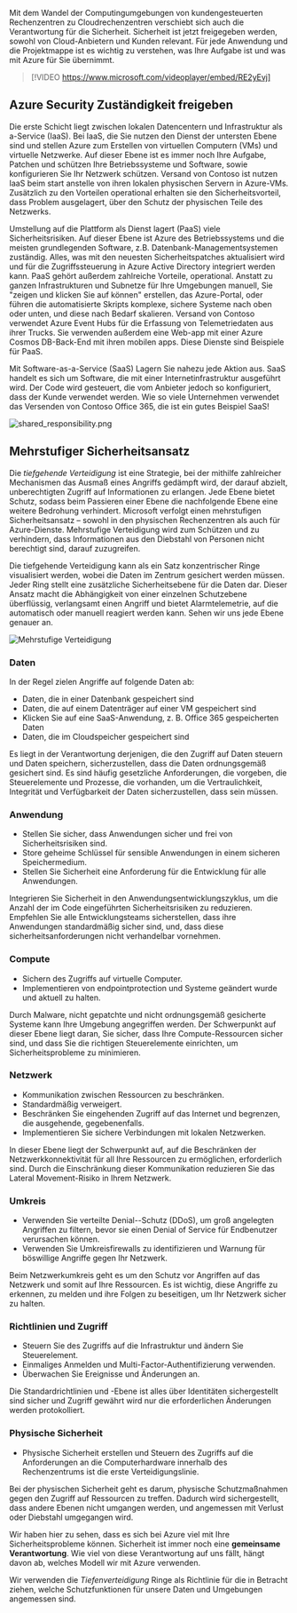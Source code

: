 Mit dem Wandel der Computingumgebungen von kundengesteuerten Rechenzentren zu Cloudrechenzentren verschiebt sich auch die Verantwortung für die Sicherheit. Sicherheit ist jetzt freigegeben werden, sowohl von Cloud-Anbietern und Kunden relevant. Für jede Anwendung und die Projektmappe ist es wichtig zu verstehen, was Ihre Aufgabe ist und was mit Azure für Sie übernimmt. 

> [!VIDEO https://www.microsoft.com/videoplayer/embed/RE2yEvj]

## <a name="share-security-responsibility-with-azure"></a>Azure Security Zuständigkeit freigeben

Die erste Schicht liegt zwischen lokalen Datencentern und Infrastruktur als a-Service (IaaS). Bei IaaS, die Sie nutzen den Dienst der untersten Ebene sind und stellen Azure zum Erstellen von virtuellen Computern (VMs) und virtuelle Netzwerke. Auf dieser Ebene ist es immer noch Ihre Aufgabe, Patchen und schützen Ihre Betriebssysteme und Software, sowie konfigurieren Sie Ihr Netzwerk schützen. Versand von Contoso ist nutzen IaaS beim start anstelle von ihren lokalen physischen Servern in Azure-VMs. Zusätzlich zu den Vorteilen operational erhalten sie den Sicherheitsvorteil, dass Problem ausgelagert, über den Schutz der physischen Teile des Netzwerks.

Umstellung auf die Plattform als Dienst lagert (PaaS) viele Sicherheitsrisiken. Auf dieser Ebene ist Azure des Betriebssystems und die meisten grundlegenden Software, z.B. Datenbank-Managementsystemen zuständig. Alles, was mit den neuesten Sicherheitspatches aktualisiert wird und für die Zugriffssteuerung in Azure Active Directory integriert werden kann. PaaS gehört außerdem zahlreiche Vorteile, operational. Anstatt zu ganzen Infrastrukturen und Subnetze für Ihre Umgebungen manuell, Sie "zeigen und klicken Sie auf können" erstellen, das Azure-Portal, oder führen die automatisierte Skripts komplexe, sichere Systeme nach oben oder unten, und diese nach Bedarf skalieren. Versand von Contoso verwendet Azure Event Hubs für die Erfassung von Telemetriedaten aus ihrer Trucks. Sie verwenden außerdem eine Web-app mit einer Azure Cosmos DB-Back-End mit ihren mobilen apps. Diese Dienste sind Beispiele für PaaS.

Mit Software-as-a-Service (SaaS) Lagern Sie nahezu jede Aktion aus. SaaS handelt es sich um Software, die mit einer Internetinfrastruktur ausgeführt wird. Der Code wird gesteuert, die vom Anbieter jedoch so konfiguriert, dass der Kunde verwendet werden. Wie so viele Unternehmen verwendet das Versenden von Contoso Office 365, die ist ein gutes Beispiel SaaS!

<!--TODO: replace with final media which was submitted for Design-for-security-in-azure -->
![shared_responsibility.png](../media-COPIED-FROM-DESIGNFORSECURITY/shared_responsibilities.png)

## <a name="a-layered-approach-to-security"></a>Mehrstufiger Sicherheitsansatz

Die *tiefgehende Verteidigung* ist eine Strategie, bei der mithilfe zahlreicher Mechanismen das Ausmaß eines Angriffs gedämpft wird, der darauf abzielt, unberechtigten Zugriff auf Informationen zu erlangen. Jede Ebene bietet Schutz, sodass beim Passieren einer Ebene die nachfolgende Ebene eine weitere Bedrohung verhindert. Microsoft verfolgt einen mehrstufigen Sicherheitsansatz – sowohl in den physischen Rechenzentren als auch für Azure-Dienste. Mehrstufige Verteidigung wird zum Schützen und zu verhindern, dass Informationen aus den Diebstahl von Personen nicht berechtigt sind, darauf zuzugreifen.

Die tiefgehende Verteidigung kann als ein Satz konzentrischer Ringe visualisiert werden, wobei die Daten im Zentrum gesichert werden müssen. Jeder Ring stellt eine zusätzliche Sicherheitsebene für die Daten dar. Dieser Ansatz macht die Abhängigkeit von einer einzelnen Schutzebene überflüssig, verlangsamt einen Angriff und bietet Alarmtelemetrie, auf die automatisch oder manuell reagiert werden kann. Sehen wir uns jede Ebene genauer an.

<!--TODO: replace with final media which was submitted for Design-for-security-in-azure -->
![Mehrstufige Verteidigung](../media-COPIED-FROM-DESIGNFORSECURITY/defense_in_depth_layers_small.PNG)

### <a name="data"></a>Daten

In der Regel zielen Angriffe auf folgende Daten ab:

- Daten, die in einer Datenbank gespeichert sind
- Daten, die auf einem Datenträger auf einer VM gespeichert sind
- Klicken Sie auf eine SaaS-Anwendung, z. B. Office 365 gespeicherten Daten
- Daten, die im Cloudspeicher gespeichert sind

Es liegt in der Verantwortung derjenigen, die den Zugriff auf Daten steuern und Daten speichern, sicherzustellen, dass die Daten ordnungsgemäß gesichert sind. Es sind häufig gesetzliche Anforderungen, die vorgeben, die Steuerelemente und Prozesse, die vorhanden, um die Vertraulichkeit, Integrität und Verfügbarkeit der Daten sicherzustellen, dass sein müssen.

### <a name="application"></a>Anwendung

- Stellen Sie sicher, dass Anwendungen sicher und frei von Sicherheitsrisiken sind.
- Store geheime Schlüssel für sensible Anwendungen in einem sicheren Speichermedium.
- Stellen Sie Sicherheit eine Anforderung für die Entwicklung für alle Anwendungen.

Integrieren Sie Sicherheit in den Anwendungsentwicklungszyklus, um die Anzahl der im Code eingeführten Sicherheitsrisiken zu reduzieren. Empfehlen Sie alle Entwicklungsteams sicherstellen, dass ihre Anwendungen standardmäßig sicher sind, und, dass diese sicherheitsanforderungen nicht verhandelbar vornehmen.

### <a name="compute"></a>Compute

- Sichern des Zugriffs auf virtuelle Computer.
- Implementieren von endpointprotection und Systeme geändert wurde und aktuell zu halten.

Durch Malware, nicht gepatchte und nicht ordnungsgemäß gesicherte Systeme kann Ihre Umgebung angegriffen werden. Der Schwerpunkt auf dieser Ebene liegt daran, Sie sicher, dass Ihre Compute-Ressourcen sicher sind, und dass Sie die richtigen Steuerelemente einrichten, um Sicherheitsprobleme zu minimieren.

### <a name="networking"></a>Netzwerk

- Kommunikation zwischen Ressourcen zu beschränken.
- Standardmäßig verweigert.
- Beschränken Sie eingehenden Zugriff auf das Internet und begrenzen, die ausgehende, gegebenenfalls.
- Implementieren Sie sichere Verbindungen mit lokalen Netzwerken.

In dieser Ebene liegt der Schwerpunkt auf, auf die Beschränken der Netzwerkkonnektivität für all Ihre Ressourcen zu ermöglichen, erforderlich sind. Durch die Einschränkung dieser Kommunikation reduzieren Sie das Lateral Movement-Risiko in Ihrem Netzwerk.

### <a name="perimeter"></a>Umkreis

- Verwenden Sie verteilte Denial--Schutz (DDoS), um groß angelegten Angriffen zu filtern, bevor sie einen Denial of Service für Endbenutzer verursachen können.
- Verwenden Sie Umkreisfirewalls zu identifizieren und Warnung für böswillige Angriffe gegen Ihr Netzwerk.

Beim Netzwerkumkreis geht es um den Schutz vor Angriffen auf das Netzwerk und somit auf Ihre Ressourcen. Es ist wichtig, diese Angriffe zu erkennen, zu melden und ihre Folgen zu beseitigen, um Ihr Netzwerk sicher zu halten.

### <a name="policies--access"></a>Richtlinien und Zugriff

- Steuern Sie des Zugriffs auf die Infrastruktur und ändern Sie Steuerelement.
- Einmaliges Anmelden und Multi-Factor-Authentifizierung verwenden.
- Überwachen Sie Ereignisse und Änderungen an.

Die Standardrichtlinien und -Ebene ist alles über Identitäten sichergestellt sind sicher und Zugriff gewährt wird nur die erforderlichen Änderungen werden protokolliert.

### <a name="physical-security"></a>Physische Sicherheit

- Physische Sicherheit erstellen und Steuern des Zugriffs auf die Anforderungen an die Computerhardware innerhalb des Rechenzentrums ist die erste Verteidigungslinie.

Bei der physischen Sicherheit geht es darum, physische Schutzmaßnahmen gegen den Zugriff auf Ressourcen zu treffen. Dadurch wird sichergestellt, dass andere Ebenen nicht umgangen werden, und angemessen mit Verlust oder Diebstahl umgegangen wird.

Wir haben hier zu sehen, dass es sich bei Azure viel mit Ihre Sicherheitsprobleme können. Sicherheit ist immer noch eine **gemeinsame Verantwortung**. Wie viel von diese Verantwortung auf uns fällt, hängt davon ab, welches Modell wir mit Azure verwenden.

Wir verwenden die *Tiefenverteidigung* Ringe als Richtlinie für die in Betracht ziehen, welche Schutzfunktionen für unsere Daten und Umgebungen angemessen sind.